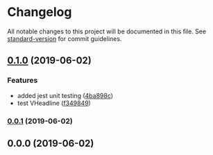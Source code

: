 # Changelog

All notable changes to this project will be documented in this file. See [standard-version](https://github.com/conventional-changelog/standard-version) for commit guidelines.

## [0.1.0](https://github.com/tonyrud/custom-vue-components/compare/v0.0.1...v0.1.0) (2019-06-02)


### Features

* added jest unit testing ([4ba898c](https://github.com/tonyrud/custom-vue-components/commit/4ba898c))
* test VHeadline ([f349849](https://github.com/tonyrud/custom-vue-components/commit/f349849))



### [0.0.1](https://github.com/tonyrud/custom-vue-components/compare/v0.0.0...v0.0.1) (2019-06-02)



## 0.0.0 (2019-06-02)
